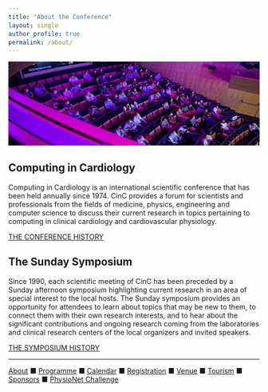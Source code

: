 ```yaml
---
title: "About the Conference"
layout: single
author_profile: true
permalink: /about/
---
```


![conference](/assets/img/conference_about.jpeg)<br/>


## Computing in Cardiology
Computing in Cardiology is an international scientific conference that has been held annually since 1974. CinC provides a forum for scientists and professionals from the fields of medicine, physics, engineering and computer science to discuss their current research in topics pertaining to computing in clinical cardiology and cardiovascular physiology.<br/> 
	
<a href="https://cinc.org/past-computing-in-cardiology-conferences/" class="btn btn--info" target="_blank">THE CONFERENCE HISTORY</a><br/>

## The Sunday Symposium
Since 1990, each scientific meeting of CinC has been preceded by a Sunday afternoon symposium highlighting current research in an area of special interest to the local hosts. The Sunday symposium provides an opportunity for attendees to learn about topics that may be new to them, to connect them with their own research interests, and to hear about the significant contributions and ongoing research coming from the laboratories and clinical research centers of the local organizers and invited speakers.<br/> 
	
<a href="https://cinc.org/computing-in-cardiology-sunday-symposia/" class="btn btn--info" 	target="_blank">THE SYMPOSIUM HISTORY</a><br/>

---

[About](../about/) &#9632; [Programme](../programme/) &#9632; [Calendar](../calendar/) &#9632; [Registration](../registration/) &#9632; [Venue](../venue/) &#9632; [Tourism](../tourism/) &#9632; [Sponsors](../sponsors/) &#9632; [PhysioNet Challenge](../challenge/)
